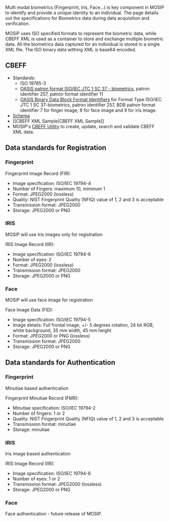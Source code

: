 Multi modal biometrics (Fingerprint, Iris, Face...) is key component in MOSIP to identify and provide a unique identity to an individual. The page details out the specifications for Biometrics data during data acquisition and verification.

MOSIP uses ISO specified formats to represent the biometric data, while CBEFF XML is used as a container to store and exchange multiple biometric data. All the biometrics data captured for an individual is stored in a single XML file. The ISO binary data withing XML is base64 encoded.
	
## CBEFF
* Standards:
  * ISO 19785-3
  * [OASIS patron format ISO/IEC JTC 1 SC 37 - biometrics](//ibia.org/cbeff/iso/bir-header-identifiers), patron identifier 257, patron format identifier 11
  * [OASIS Binary Data Block Format Identifiers](//ibia.org/cbeff/iso/bdb-format-identifiers) for Format Type ISO/IEC JTC 1 SC 37-biometrics, patron identifier 257, BDB patron format identifier 7 for finger image, 8 for face image and 9 for iris image.
* [Schema](//docs.oasis-open.org/bioserv/BIAS/v2.0/csprd01/schemas/cbeff_ed2.xsd) 
* [[CBEFF XML Sample|CBEFF XML Sample]] 
* MOSIP's [CBEFF Utility](//github.com/mosip/commons/tree/master/kernel/kernel-cbeffutil-api) to create, update, search and validate CBEFF XML data.

## Data standards for Registration

### Fingerprint
Fingerprint Image Record (FIR):
 * Image specification: ISO/IEC 19794-4 
 * Number of Fingers: maximum 10, minimum 1
 * Format: JPEG2000 (lossless)
 * Quality: NIST Fingerprint Quality (NFIQ) value of 1, 2 and 3 is acceptable
 * Transmission format: JPEG2000
 * Storage: JPEG2000 or PNG

### IRIS
MOSIP will use Iris images only for registration

IRIS Image Record (IIR):
 * Image specification: ISO/IEC 19794-6
 * Number of eyes: 2
 * Format: JPEG2000 (lossless) 
 * Transmission format: JPEG2000
 * Storage: JPEG2000 or PNG

### Face
MOSIP will use face image for registration

Face Image Data (FID):
 * Image specification: ISO/IEC 19794-5
 * Image details: Full frontal image, +/- 5 degrees rotation, 24 bit RGB, white background, 35 mm width, 45 mm height
 * Format: JPEG2000 or PNG (lossless) 
 * Transmission format: JPEG2000
 * Storage: JPEG2000 or PNG

## Data standards for Authentication
### Fingerprint
Minutiae based authentication  
   
Fingerprint Minutiae Record (FMR):
 * Minutiae specification: ISO/IEC 19794-2
 * Number of fingers: 1 or 2
 * Quality: NIST Fingerprint Quality (NFIQ) value of 1, 2 and 3 is acceptable
 * Transmission format: minutiae
 * Storage: minutiae

### IRIS
Iris image based authentication

IRIS Image Record (IIR):
 * Image specification: ISO/IEC 19794-6
 * Number of eyes: 1 or 2
 * Transmission format: JPEG2000 (lossless)
 * Storage: JPEG2000 or PNG

### Face
Face authentication - future release of MOSIP.

